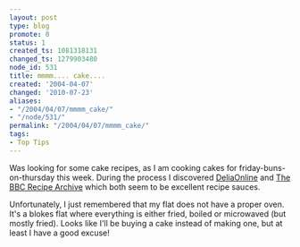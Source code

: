 ```yaml
---
layout: post
type: blog
promote: 0
status: 1
created_ts: 1081318131
changed_ts: 1279903480
node_id: 531
title: mmmm.... cake....
created: '2004-04-07'
changed: '2010-07-23'
aliases:
- "/2004/04/07/mmmm_cake/"
- "/node/531/"
permalink: "/2004/04/07/mmmm_cake/"
tags:
- Top Tips
---
```

Was looking for some cake recipes, as I am cooking cakes for friday-buns-on-thursday this week.
During the process I discovered [DeliaOnline](http://www.deliaonline.com/) and [The BBC Recipe Archive](http://www.bbc.co.uk/food/recipes/) which both seem to be excellent recipe sauces.

Unfortunately, I just remembered that my flat does not have a proper oven.  It's a blokes flat where everything is either fried, boiled or microwaved (but mostly fried).  Looks like I'll be buying a cake instead of making one, but at least I have a good excuse!
